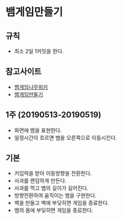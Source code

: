 뱀게임만들기
===

## 규칙

* 최소 2일 1커밋을 한다.

## 참고사이트

* [뱀게임나무위키](https://namu.wiki/w/%EB%B1%80%20%EA%B2%8C%EC%9E%84)
* [뱀게임만들기](https://python.bakyeono.net/chapter-12-1.html)

## 1주 (20190513-20190519)

* 화면에 뱀을 표현한다.
* 일정시간이 흐르면 뱀을 오른쪽으로 이동시킨다.

## 기본

* 키입력을 받아 이동방향을 전환한다.
* 사과를 랜덤하게 만든다.
* 사과를 먹고 뱀의 길이가 길어진다.
* 방향전환하여 움직이는 뱀을 구현한다.
* 벽을 만들고 벽에 부딪히면 게임을 종료한다.
* 뱀의 몸에 부딪히면 게임을 종료한다.

